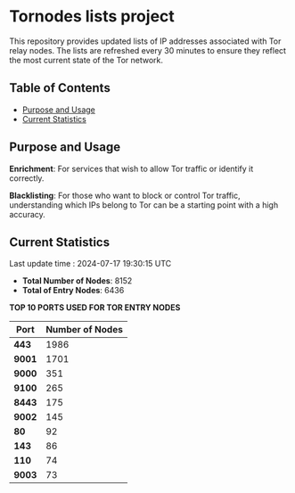 # Tornodes lists project

This repository provides updated lists of IP addresses associated with Tor relay nodes. The lists are refreshed every 30 minutes to ensure they reflect the most current state of the Tor network.

## Table of Contents

- [Purpose and Usage](#purpose-and-usage)
- [Current Statistics](#current-statistics)


## Purpose and Usage

**Enrichment**: For services that wish to allow Tor traffic or identify it correctly.

**Blacklisting**: For those who want to block or control Tor traffic, understanding which IPs belong to Tor can be a starting point with a high accuracy.

## Current Statistics

Last update time : 2024-07-17 19:30:15 UTC

- **Total Number of Nodes**: 8152
- **Total of Entry Nodes**: 6436

**TOP 10 PORTS USED FOR TOR ENTRY NODES**

| **Port** | **Number of Nodes** |
|------|-----------------|
| **443**   | 1986  |
| **9001**   | 1701  |
| **9000**   | 351  |
| **9100**   | 265  |
| **8443**   | 175  |
| **9002**   | 145  |
| **80**   | 92  |
| **143**   | 86  |
| **110**   | 74  |
| **9003**   | 73  |

